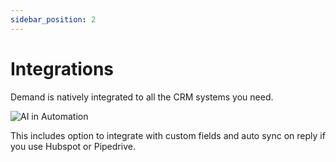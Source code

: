 ```yaml
---
sidebar_position: 2
---
```


# Integrations

Demand is natively integrated to all the CRM systems you need.


![AI in Automation](./img/integrations.gif)

This includes option to integrate with custom fields and auto sync on reply if you use Hubspot or Pipedrive.
